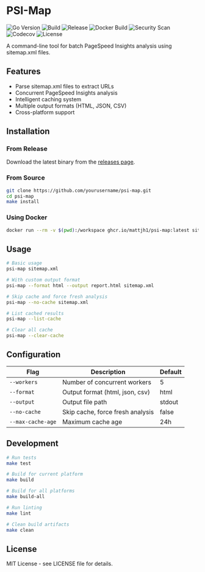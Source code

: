 # PSI-Map

![Go Version](https://img.shields.io/github/go-mod/go-version/mattjh1/psi-map)
![Build](https://github.com/mattjh1/psi-map/actions/workflows/ci.yml/badge.svg)
![Release](https://github.com/yourusername/psi-map/actions/workflows/release.yml/badge.svg)
![Docker Build](https://github.com/mattjh1/psi-map/actions/workflows/docker.yml/badge.svg)
![Security Scan](https://github.com/mattjh1/psi-map/actions/workflows/security.yml/badge.svg)
![Codecov](https://codecov.io/gh/mattjh1/psi-map/branch/main/graph/badge.svg)
![License](https://img.shields.io/github/license/yourusername/psi-map.svg)

A command-line tool for batch PageSpeed Insights analysis using sitemap.xml files.

## Features

- Parse sitemap.xml files to extract URLs
- Concurrent PageSpeed Insights analysis
- Intelligent caching system
- Multiple output formats (HTML, JSON, CSV)
- Cross-platform support

## Installation

### From Release

Download the latest binary from the [releases page](https://github.com/mattjh1/psi-map/releases).

### From Source

```bash
git clone https://github.com/yourusername/psi-map.git
cd psi-map
make install
```

### Using Docker

```bash
docker run --rm -v $(pwd):/workspace ghcr.io/mattjh1/psi-map:latest sitemap.xml
```

## Usage

```bash
# Basic usage
psi-map sitemap.xml

# With custom output format
psi-map --format html --output report.html sitemap.xml

# Skip cache and force fresh analysis
psi-map --no-cache sitemap.xml

# List cached results
psi-map --list-cache

# Clear all cache
psi-map --clear-cache
```

## Configuration

| Flag | Description | Default |
|------|-------------|---------|
| `--workers` | Number of concurrent workers | 5 |
| `--format` | Output format (html, json, csv) | html |
| `--output` | Output file path | stdout |
| `--no-cache` | Skip cache, force fresh analysis | false |
| `--max-cache-age` | Maximum cache age | 24h |

## Development

```bash
# Run tests
make test

# Build for current platform
make build

# Build for all platforms
make build-all

# Run linting
make lint

# Clean build artifacts
make clean
```

## License

MIT License - see LICENSE file for details.
